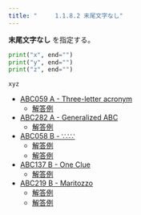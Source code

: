 ```yaml
---
title: "　　　1.1.8.2 末尾文字なし"
---
```


**末尾文字なし** を指定する。

```python:サンプルコード：sample_30.py
print("x", end="")
print("y", end="")
print("z", end="")
```

```text:実行結果
xyz
```

- [ABC059 A - Three-letter acronym](https://atcoder.jp/contests/abc059/tasks/abc059_a)
    - [解答例](https://atcoder.jp/contests/abc059/submissions/17741824)
- [ABC282 A - Generalized ABC](https://atcoder.jp/contests/abc282/tasks/abc282_a)
    - [解答例](https://atcoder.jp/contests/abc282/submissions/37522029)
- [ABC058 B - ∵∴∵](https://atcoder.jp/contests/abc058/tasks/abc058_b)
    - [解答例](https://atcoder.jp/contests/abc058/submissions/14933871)
    - [解答例](https://atcoder.jp/contests/abc058/submissions/18082880)
- [ABC137 B - One Clue](https://atcoder.jp/contests/abc137/tasks/abc137_b)
    - [解答例](https://atcoder.jp/contests/abc137/submissions/15407577)
- [ABC219 B - Maritozzo](https://atcoder.jp/contests/abc219/tasks/abc219_b)
    - [解答例](https://atcoder.jp/contests/abc219/submissions/27245086)
    - [解答例](https://atcoder.jp/contests/abc219/submissions/27245108)